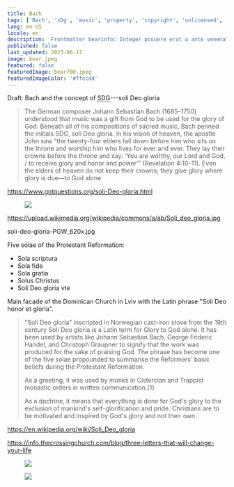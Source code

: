 ```yaml
---
title: Bach
tags: ['Bach', 'sDg', 'music', 'property', 'copyright', 'unlicensed', 'public domain']
lang: en-US
locale: en
description: 'Frontmatter bearinfo: Integer posuere erat a ante venenatis dapibus posuere velit aliquet.'
published: false
last_updated: 2023-06-17
image: bear.jpeg
featured: false
featuredImage: bear700.jpeg
featuredImageColor: '#ffccdd'
---
```


<p class="lead">Draft: Bach and the concept of <abbr title="soli Deo gloria">SDG</abbr>---soli Deo gloria</p>

> The German composer Johann Sebastian Bach (1685–1750) understood that music was a gift from God to be used for the glory of God. Beneath all of his compositions of sacred music, Bach penned the initials SDG, soli Deo gloria. In his vision of heaven, the apostle John saw “the twenty-four elders fall down before him who sits on the throne and worship him who lives for ever and ever. They lay their crowns before the throne and say: ‘You are worthy, our Lord and God, / to receive glory and honor and power’” (Revelation 4:10–11). Even the elders of heaven do not keep their crowns; they give glory where glory is due—to God alone

https://www.gotquestions.org/soli-Deo-gloria.html

<figure>
<img src="sola-Deo-gloria.jpg">
</figure>

https://upload.wikimedia.org/wikipedia/commons/a/ab/Soli_deo_gloria.jpg

soli-deo-gloria-PGW_620x.jpg


Five solae of the
Protestant Reformation:
* Sola scriptura
* Sola fide
* Sola gratia
* Solus Christus
* Soli Deo gloria
vte


Main facade of the Dominican Church in Lviv with the Latin phrase "Soli Deo honor et gloria".

> "Soli Deo gloria" inscripted in Norwegian cast-iron stove from the 19th century
> Soli Deo gloria is a Latin term for Glory to God alone. It has been used by artists like Johann Sebastian Bach, George Frideric Handel, and Christoph Graupner to signify that the work was produced for the sake of praising God. The phrase has become one of the five solae propounded to summarise the Reformers' basic beliefs during the Protestant Reformation.
> 
> As a greeting, it was used by monks in Cistercian and Trappist monastic orders in written communication.[1]
> 
> As a doctrine, it means that everything is done for God's glory to the exclusion of mankind's self-glorification and pride. Christians are to be motivated and inspired by God's glory and not their own.

https://en.wikipedia.org/wiki/Soli_Deo_gloria

https://info.thecrossingchurch.com/blog/three-letters-that-will-change-your-life


<figure>
<img src="SDG-768x475.jpg">
</figure>

<figure>
<img src="Three-Letters_Blog.jpg">
</figure>